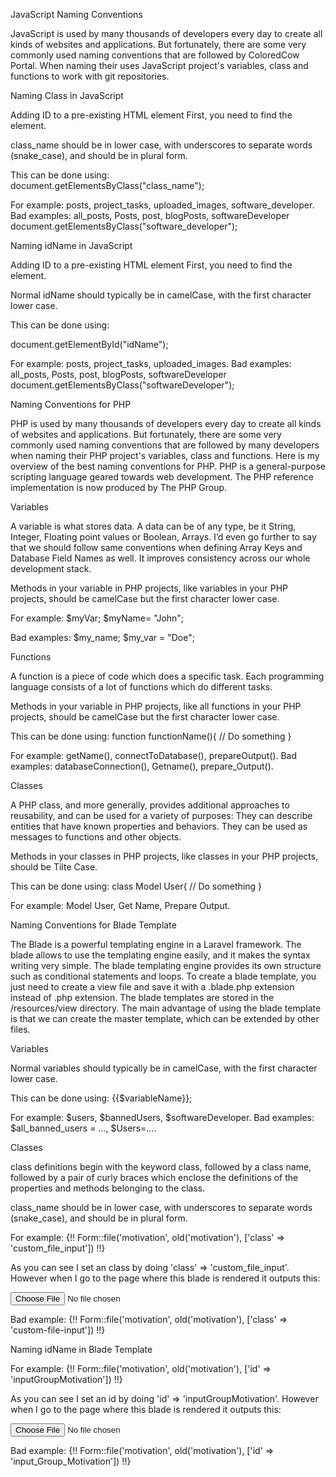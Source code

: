 JavaScript Naming Conventions

JavaScript is used by many thousands of developers every day to create all kinds of websites and applications. But fortunately, there are some very commonly used naming conventions that are followed by ColoredCow Portal. When naming their uses JavaScript project's variables, class and functions to work with git repositories.

Naming Class in JavaScript

Adding ID to a pre-existing HTML element
First, you need to find the element. 

class_name should be in lower case, with underscores to separate words (snake_case), and should be in plural form.

This can be done using:		
document.getElementsByClass("class_name");

For example: posts, project_tasks, uploaded_images, software_developer.
Bad examples: all_posts, Posts, post, blogPosts, softwareDeveloper
	     	  document.getElementsByClass("software_developer");


Naming idName in JavaScript

Adding ID to a pre-existing HTML element
First, you need to find the element. 

Normal idName should typically be in camelCase, with the first character lower case.

This can be done using:		

document.getElementById("idName");

For example: posts, project_tasks, uploaded_images.
Bad examples: all_posts, Posts, post, blogPosts, softwareDeveloper
	          document.getElementsByClass("softwareDeveloper");


Naming Conventions for PHP

PHP is used by many thousands of developers every day to create all kinds of websites and applications. But fortunately, there are some very commonly used naming conventions that are followed by many developers when naming their PHP project's variables, class and functions. Here is my overview of the best naming conventions for PHP. PHP is a general-purpose scripting language geared towards web development. The PHP reference implementation is now produced by The PHP Group.

Variables

A variable is what stores data. A data can be of any type, be it String, Integer, Floating point values or Boolean, Arrays. I’d even go further to say that we should follow same conventions when defining Array Keys and Database Field Names as well. It improves consistency across our whole development stack.

Methods in your variable in PHP projects, like variables in your PHP projects, should be camelCase but the first character lower case.

For example:   $myVar;
	       $myName= "John";

Bad examples:  $my_name;
	       $my_var = "Doe";


Functions

A function is a piece of code which does a specific task. Each programming language consists of a lot of functions which do different tasks.

Methods in your variable in PHP projects, like all functions in your PHP projects, should be camelCase but the first character lower case.

This can be done using:	  function functionName(){
			  					// Do something
			 			  }

For example:  getName(), connectToDatabase(), prepareOutput().
Bad examples: databaseConnection(), Getname(), prepare_Output().


Classes

A PHP class, and more generally, provides additional approaches to reusability, and can be used for a variety of purposes: They can describe entities that have known properties and behaviors. They can be used as messages to functions and other objects.

Methods in your classes in PHP projects, like classes in your PHP projects, should be Tilte Case.

This can be done using:	  class Model User{
							// Do something
			 			  }

For example: Model User, Get Name, Prepare Output.



Naming Conventions for Blade Template

The Blade is a powerful templating engine in a Laravel framework. The blade allows to use the templating engine easily, and it makes the syntax writing very simple. The blade templating engine provides its own structure such as conditional statements and loops. To create a blade template, you just need to create a view file and save it with a .blade.php extension instead of .php extension. The blade templates are stored in the /resources/view directory. The main advantage of using the blade template is that we can create the master template, which can be extended by other files.


Variables

Normal variables should typically be in camelCase, with the first character lower case.

This can be done using:	{{$variableName}};	

For example: $users, $bannedUsers, $softwareDeveloper.
Bad examples: $all_banned_users = ..., $Users=....


Classes

class definitions begin with the keyword class, followed by a class name, followed by a pair of curly braces which enclose the definitions of the properties and methods belonging to the class.

class_name should be in lower case, with underscores to separate words (snake_case), and should be in plural form.

For example:
{!! Form::file('motivation', old('motivation'), ['class' => 'custom_file_input']) !!}

As you can see I set an class by doing 'class' => 'custom_file_input'. However when I go to the page where this blade is rendered it outputs this:

<input name="motivation" type="file">
 
Bad example:
{!! Form::file('motivation', old('motivation'), ['class' => 'custom-file-input']) !!}     


Naming idName in Blade Template

For example:
{!! Form::file('motivation', old('motivation'), ['id' => 'inputGroupMotivation']) !!}

As you can see I set an id by doing 'id' => 'inputGroupMotivation'. However when I go to the page where this blade is rendered it outputs this:

<input name="motivation" type="file">

Bad example:
{!! Form::file('motivation', old('motivation'), ['id' => 'input_Group_Motivation']) !!}










 




 


